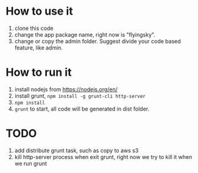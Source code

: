 # How to use it
1. clone this code
2. change the app package name, right now is "flyingsky".
3. change or copy the admin folder. Suggest divide your code based feature, like admin.

# How to run it
1. install nodejs from https://nodejs.org/en/
2. install grunt, `npm install -g grunt-cli http-server`
3. `npm install`
4. `grunt` to start, all code will be generated in dist folder.

# TODO
1. add distribute grunt task, such as copy to aws s3
2. kill http-server process when exit grunt, right now we try to kill it when we run grunt

